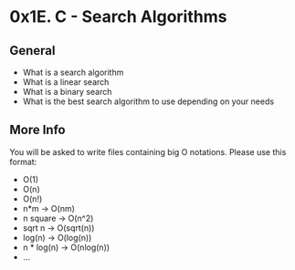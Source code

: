 # 0x1E. C - Search Algorithms

## General

* What is a search algorithm
* What is a linear search
* What is a binary search
* What is the best search algorithm to use depending on your needs

## More Info

You will be asked to write files containing big O notations. Please use this format:

* O(1)
* O(n)
* O(n!)
* n*m -> O(nm)
* n square -> O(n^2)
* sqrt n -> O(sqrt(n))
* log(n) -> O(log(n))
* n * log(n) -> O(nlog(n))
* …

